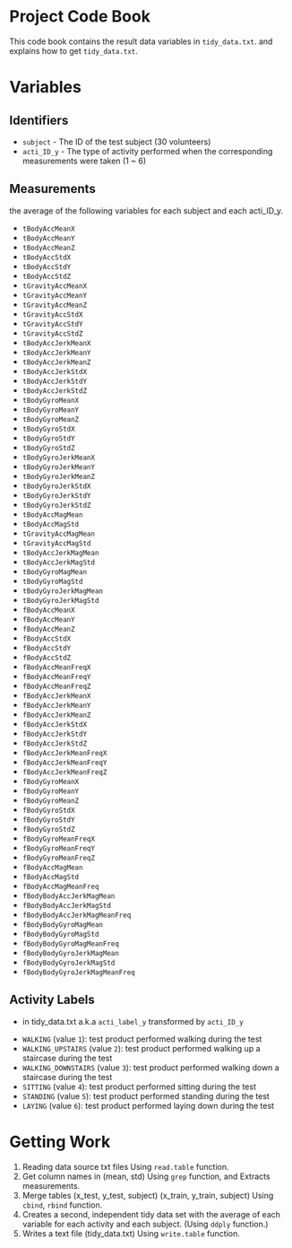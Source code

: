 # Project Code Book

This code book contains the result data variables in `tidy_data.txt`.
and explains how to get `tidy_data.txt`.

# Variables

## Identifiers

* `subject` - The ID of the test subject (30 volunteers)
* `acti_ID_y` - The type of activity performed when the corresponding measurements were taken (1 ~ 6)

## Measurements
the average of the following variables for each subject and each acti_ID_y.
* `tBodyAccMeanX`
* `tBodyAccMeanY`
* `tBodyAccMeanZ`
* `tBodyAccStdX`
* `tBodyAccStdY`
* `tBodyAccStdZ`
* `tGravityAccMeanX`
* `tGravityAccMeanY`
* `tGravityAccMeanZ`
* `tGravityAccStdX`
* `tGravityAccStdY`
* `tGravityAccStdZ`
* `tBodyAccJerkMeanX`
* `tBodyAccJerkMeanY`
* `tBodyAccJerkMeanZ`
* `tBodyAccJerkStdX`
* `tBodyAccJerkStdY`
* `tBodyAccJerkStdZ`
* `tBodyGyroMeanX`
* `tBodyGyroMeanY`
* `tBodyGyroMeanZ`
* `tBodyGyroStdX`
* `tBodyGyroStdY`
* `tBodyGyroStdZ`
* `tBodyGyroJerkMeanX`
* `tBodyGyroJerkMeanY`
* `tBodyGyroJerkMeanZ`
* `tBodyGyroJerkStdX`
* `tBodyGyroJerkStdY`
* `tBodyGyroJerkStdZ`
* `tBodyAccMagMean`
* `tBodyAccMagStd`
* `tGravityAccMagMean`
* `tGravityAccMagStd`
* `tBodyAccJerkMagMean`
* `tBodyAccJerkMagStd`
* `tBodyGyroMagMean`
* `tBodyGyroMagStd`
* `tBodyGyroJerkMagMean`
* `tBodyGyroJerkMagStd`
* `fBodyAccMeanX`
* `fBodyAccMeanY`
* `fBodyAccMeanZ`
* `fBodyAccStdX`
* `fBodyAccStdY`
* `fBodyAccStdZ`
* `fBodyAccMeanFreqX`
* `fBodyAccMeanFreqY`
* `fBodyAccMeanFreqZ`
* `fBodyAccJerkMeanX`
* `fBodyAccJerkMeanY`
* `fBodyAccJerkMeanZ`
* `fBodyAccJerkStdX`
* `fBodyAccJerkStdY`
* `fBodyAccJerkStdZ`
* `fBodyAccJerkMeanFreqX`
* `fBodyAccJerkMeanFreqY`
* `fBodyAccJerkMeanFreqZ`
* `fBodyGyroMeanX`
* `fBodyGyroMeanY`
* `fBodyGyroMeanZ`
* `fBodyGyroStdX`
* `fBodyGyroStdY`
* `fBodyGyroStdZ`
* `fBodyGyroMeanFreqX`
* `fBodyGyroMeanFreqY`
* `fBodyGyroMeanFreqZ`
* `fBodyAccMagMean`
* `fBodyAccMagStd`
* `fBodyAccMagMeanFreq`
* `fBodyBodyAccJerkMagMean`
* `fBodyBodyAccJerkMagStd`
* `fBodyBodyAccJerkMagMeanFreq`
* `fBodyBodyGyroMagMean`
* `fBodyBodyGyroMagStd`
* `fBodyBodyGyroMagMeanFreq`
* `fBodyBodyGyroJerkMagMean`
* `fBodyBodyGyroJerkMagStd`
* `fBodyBodyGyroJerkMagMeanFreq`

## Activity Labels
- in tidy_data.txt a.k.a `acti_label_y` transformed by `acti_ID_y`
* `WALKING` (value `1`): test product performed walking during the test
* `WALKING_UPSTAIRS` (value `2`): test product performed walking up a staircase during the test
* `WALKING_DOWNSTAIRS` (value `3`): test product performed walking down a staircase during the test
* `SITTING` (value `4`): test product performed sitting during the test
* `STANDING` (value `5`): test product performed standing during the test
* `LAYING` (value `6`): test product performed laying down during the test


# Getting Work
1. Reading data source txt files Using `read.table` function.
2. Get column names in (mean, std) Using `grep` function, and Extracts measurements.
3. Merge tables (x_test, y_test, subject) (x_train, y_train, subject) Using `cbind`, `rbind` function.
4. Creates a second, independent tidy data set with the average of each variable for each activity and each subject. (Using `ddply` function.)
5. Writes a text file (tidy_data.txt) Using `write.table` function.

